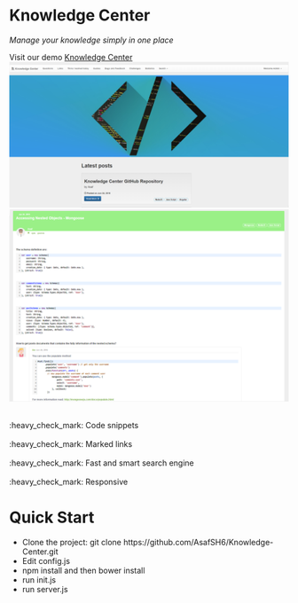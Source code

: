 # Knowledge Center
_Manage your knowledge simply in one place_

Visit our demo [Knowledge Center](https://knowledge-center.herokuapp.com/)
<img src="https://raw.githubusercontent.com/AsafSH6/Knowledge-Center/master/KnowledgeCenter%20home%20screen_.png">
<img src="https://raw.githubusercontent.com/AsafSH6/Knowledge-Center/master/KnowledgeCenter%20post%20example_.png">


<p>
<br>:heavy_check_mark: Code snippets</br>
<br>:heavy_check_mark: Marked links</br>
<br>:heavy_check_mark: Fast and smart search engine</br>
<br>:heavy_check_mark: Responsive</br>
</p>


# Quick Start
<p>
<ul>
<li> Clone the project: git clone https://github.com/AsafSH6/Knowledge-Center.git</li>
<li> Edit config.js</li>
<li> npm install and then bower install</li>
<li> run init.js</li>
<li> run server.js</li>
</ul>
</p>
